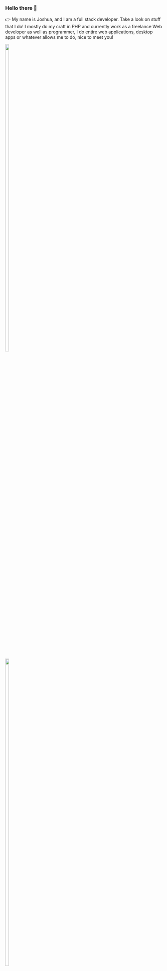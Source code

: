 ### Hello there 👋



👉 My name is Joshua, and I am a full stack developer. Take a look on stuff that I do! I mostly do my craft in PHP and currently work as a freelance Web developer as well as programmer, I do entire web applications, desktop apps or whatever allows me to do, nice to meet you!

<div style="display: inline-block;">
  <img src="https://user-images.githubusercontent.com/105678913/224467218-b6dd4433-6fc2-4b2f-8699-8b84d4632bcc.png" style="width: 50%;">
  <img src="https://user-images.githubusercontent.com/105678913/224467192-8da5f912-ef41-490b-9263-c29c5b03cf9f.png" style="width: 50%;">
</div>
<!--
**anderson895/anderson895** is a ✨ _special_ ✨ repository because its `README.md` (this file) appears on your GitHub profile.

Here are some ideas to get you started:

- 🔭 I’m currently working on ...
- 🌱 I’m currently learning ...
- 👯 I’m looking to collaborate on ...
- 🤔 I’m looking for help with ...
- 💬 Ask me about ...
- 📫 How to reach me: ...
- 😄 Pronouns: ...
- ⚡ Fun fact: ...
-->
